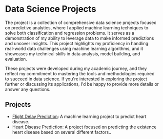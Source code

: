 # Data Science Projects
The project is a collection of comprehensive data science projects focused on predictive analytics, where I applied machine learning techniques to solve both classification and regression problems. It serves as a demonstration of my ability to leverage data to make informed predictions and uncover insights. This project highlights my proficiency in handling real-world data challenges using machine learning algorithms, and it showcases my technical skills in data analysis, model building, and evaluation.

These projects were developed during my academic journey, and they reflect my commitment to mastering the tools and methodologies required to succeed in data science. If you're interested in exploring the project further or discussing its applications, I'd be happy to provide more details or answer any questions.

## Projects

- [Flight Delay Prediction](https://github.com/FarzanaSyakira/ML_FlightDelayPrediction): A machine learning project to predict heart disease.
- [Heart Disease Prediction](https://github.com/FarzanaSyakira/ML_HeartDiseasePrediction): A project focused on predicting the existence heart disease based on several different factors..

